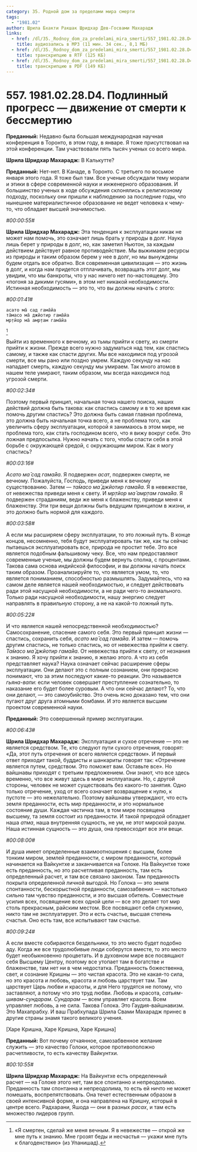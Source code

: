 ```yaml
---
category: 35. Родной дом за пределами мира смерти
tags:
  - "1981.02"
author: Шрила Бхакти Ракшак Шридхар Дев-Госвами Махарадж
links:
  - href: /dl/35._Rodnoy_dom_za_predelami_mira_smerti/557_1981.02.28.D4_SridharMj_Podlinniy_progress-dvijenie_ot_smerti_k_bessmertiyu.mp3
    title: аудиозапись в MP3 (11 мин. 34 сек., 8,1 МБ)
  - href: /dl/35._Rodnoy_dom_za_predelami_mira_smerti/557_1981.02.28.D4_SridharMj_Podlinniy_progress-dvijenie_ot_smerti_k_bessmertiyu.rtf
    title: транскрипцию в RTF (125 КБ)
  - href: /dl/35._Rodnoy_dom_za_predelami_mira_smerti/557_1981.02.28.D4_SridharMj_Podlinniy_progress-dvijenie_ot_smerti_k_bessmertiyu.pdf
    title: транскрипцию в PDF (149 КБ)
---
```


# 557. 1981.02.28.D4. Подлинный прогресс — движение от смерти к бессмертию

**Преданный:** Недавно была большая международная научная конференция в Торонто, в этом году, в январе. Я тоже присутствовал на этой конференции. Там участвовали пять тысяч ученых со всего мира.

**Шрила Шридхар Махарадж:** В Калькутте?

**Преданный:** Нет-нет. В Канаде, в Торонто. С третьего по восьмое января этого года. Я тоже был там. Все ученые обсуждали тему морали и этики в сфере современной науки и инженерного образования. И большинство ученых в ходе обсуждения склонялись к религиозному подходу, поскольку они пришли к наблюдению за последние годы, что нынешнее материалистичное образование не ведет человека к чему-то, что обладает высшей значимостью.

*#00:00:55#*

**Шрила Шридхар Махарадж:** Эта тенденция к эксплуатации никак не может нам помочь, это означает лишь брать у природы в долг. Наука лишь берет у природы в долг, но, как заметил Ньютон, за каждым действием действует равное противодействие. Мы выжимаем ресурсы из природы и таким образом берем у нее в долг, но мы вынуждены будем отдать все обратно. Вся современная цивилизация — это жизнь в долг, и когда нам придется отплачивать, возвращать этот долг, мы увидим, что мы банкроты, что у нас ничего нет по-настоящему. Это «погоня за дикими гусями», в этом нет никакой необходимости. Истинная необходимость — это то, что вы должны начать с этого:

*#00:01:41#*

    асато ма̄ сад гама̄йа
    та̄масо ма̄ джйотир гама̄йа
    мр̣тйор ма̄ амр̣там гама̄йа
[^_ftn1]

Выйти из временного к вечному, из тьмы прийти к свету, из смерти прийти к жизни. Прежде всего нужно задуматься над тем, как спастись самому, и также как спасти других. Мы все находимся под угрозой смерти, все мы рано или поздно умрем. Каждую секунду на нас нападает смерть, каждую секунду мы умираем. Так много атомов в нашем теле умирают, таким образом, мы всегда находимся под угрозой смерти.

*#00:02:34#*

Поэтому первый принцип, начальная точка нашего поиска, наших действий должна быть такова: как спастись самому и в то же время как помочь другим спастись? Это должна быть самая главная проблема, это должна быть начальная точка всего, а не проблема того, как увеличить сферу эксплуатации, которой я занимаюсь в этом мире, не проблема того, как стать господином всего, что я вижу вокруг себя. Это ложная предпосылка. Нужно начать с того, чтобы спасти себя в этой борьбе с окружающей средой, с окружающим миром. Как я могу спастись?

*#00:03:16#*

*Асато ма̄ сад гама̄йа*. Я подвержен *асат*, подвержен смерти, не вечному. Пожалуйста, Господь, приведи меня к вечному существованию. Затем — *та̄масо ма̄ джйотир гама̄йа*. Я в невежестве, от невежества приведи меня к свету. И *мр̣тйор ма̄ амр̣там гама̄йа*. Я подвержен страданиям, веди же меня к блаженству, приведи меня к блаженству. Эти три вещи должны быть ведущим принципом в жизни, и это должно быть нормой для каждого.

*#00:03:58#*

А если мы расширяем сферу эксплуатации, то это ложный путь. В конце концов, несомненно, тебя будут эксплуатировать так же, как ты сейчас пытаешься эксплуатировать все, природа не простит тебе. Это все является подобным фальшивому чеку. Все, что нам предоставляют современные ученые, мы должны будем вернуть сполна, с процентами. Такова сама основа индийской философии, и вы должны начать поиск таким образом. Проанализируйте то, что является умом, то, что является пониманием, способностью размышлять. Задумайтесь, что на самом деле является нашей необходимостью, и следует действовать ради этой насущной необходимости, а не ради чего-то аномального. Только ради насущной необходимости, нашу энергию следует направлять в правильную сторону, а не на какой-то ложный путь.

*#00:05:22#*

И что является нашей непосредственной необходимостью? Самосохранение, спасение самого себя. Это первый принцип жизни — спастись, сохранить себя, *асато ма̄ сад гама̄йа*. И затем — помочь другим спастись, не только спастись, но от невежества прийти к свету. *Та̄масо ма̄ джйотир гама̄йа*. От невежества прийти к свету, от незнания к знанию. Я хочу прийти к знанию, я желаю этого. А что из себя представляет наука? Наука означает сейчас расширение сферы эксплуатации. Они делают это с полным сознанием, они прекрасно понимают, что за этим последуют какие-то реакции. Это называется *гьяна-вапи*: если человек совершает преступление сознательно, то наказание его будет более суровым. А что они сейчас делают? То, что они делают, — это самоубийство. Это очень ясно доказано тем, что они пугают друг друга атомными бомбами. И это является высшим проектом современной науки.

**Преданный:** Это совершенный пример эксплуатации.

*#00:06:43#*

**Шрила Шридхар Махарадж:** Эксплуатация и сухое отречение — это не является средством. Те, кто следуют пути сухого отречения, говорят: «Да, этот путь отречения от всего является средством». И первый ответ приходит такой, буддисты и шанкариты говорят так: «Отречение является путем, средством. Это поможет вам. Оставьте все». Но вайшнавы приходят с третьим предложением. Они знают, что все здесь временно, что все живут здесь в мире эксплуатации. Но, с другой стороны, человек не может существовать без какого-то занятия. Одно только отречение, уход от всего означает возвращение к нулю, к пустоте — это нежелательно. Поэтому вайшнавы утверждают, что есть земля преданности, есть мир преданности, и это нормальное состояние души. Каждая частичка там, в том мире посвящена высшему, та земля состоит из преданности. И такой природой обладает наша *атма*, наша внутренняя сущность, не ум, не этот мирской разум. Наша истинная сущность — это душа, она превосходит все эти вещи.

*#00:08:00#*

И душа имеет определенные взаимоотношения с высшим, более тонким миром, землей преданности, с миром преданности, который начинается на Вайкунтхе и заканчивается на Голоке. На Вайкунтхе тоже есть преданность, но это расчетливая преданность, там есть определенный расчет, и там все связано законом. Там преданность покрыта определенной личной выгодой. Но Голока — это земля спонтанности, бескорыстной преданности, самозабвения — настолько сильно там чувство преданности, и это высшая обитель. Совместные усилия всех, посвящение всех одной цели — все это делает тот мир столь прекрасным, райским местом. Все посвящают себя служению, никто там не эксплуатирует. Это и есть счастье, высшая степень счастья. Оно есть там, все испытывают там счастье.

*#00:09:24#*

А если вместе собираются бездельники, то это место будет подобно аду. Когда же все трудолюбивые люди соберутся вместе, то это место будет необыкновенно процветать. И в духовном мире все посвящают себя Высшему Центру, поэтому все утопает там в богатстве и блаженстве, там нет ни в чем недостатка. Преданность божественна, свет, и сознание Кришны — это чистая красота. Это не какая-то сила, но это красота и любовь, красота и любовь царствует там. Там царствует Царь любви и красоты, и для Него трудятся не потому, что заставляют, а потому что это труд любви. Любовь и красота, *сатьям-шивам-сундарам*. *Сундарам* — всем управляет красота. Всем управляет любовь, а не сила. Такова Голока. Это Гаудия-вайшнавизм. Это Махапрабху. И ваш Прабхупада Шрила Свами Махарадж принес в другие страны знамя такого великого учения.

[Харе Кришна, Харе Кришна, Харе Кришна]

**Преданный:** Вот почему отчаянное, самозабвенное желание служить — это качество Голоки, которое противоположно расчетливости, то есть качеству Вайкунтхи.

*#00:10:55#*

**Шрила Шридхар Махарадж:** На Вайкунтхе есть определенный расчет — на Голоке этого нет, там все спонтанно и непреодолимо. Преданность там спонтанна и непреодолима, то есть ей ничто не может помешать, воспрепятствовать. Она течет естественным образом в своей интенсивной форме, и она направлена на Кришну, который в центре всего. Радхарани, Яшода — они в разных *расах*, и там есть множество лидеров групп.



[^_ftn1]: «Я смертен, сделай же меня вечным. Я в невежестве — открой же мне путь к знанию. Мне грозят беды и несчастья — укажи мне путь к благоденствию» (из Упанишад).

